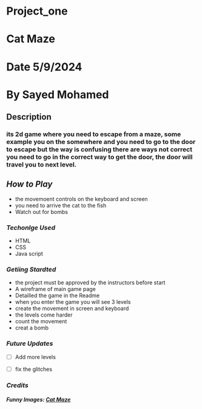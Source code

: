 # Project_one
# Cat Maze
# Date 5/9/2024
# By Sayed Mohamed

## Description

### its 2d game where you need to escape from a maze, some example you on the somewhere and you need to go to the door to escape but the way is confusing there are ways not correct you need to go in the correct way to get the door, the door will travel you to next level.


## **_How to Play_**
* the movemoent controls on the keyboard and screen
* you need to arrive the cat to the fish
* Watch out for bombs


### **_Techonlge Used_**
* HTML
* CSS
* Java script


### **_Getiing Stardted_**
* the project must be approved by the instructors before start
* A wireframe of main game page
* Detailled the game in the Readme
* when you enter the game you will see 3 levels
* create the movement in screen and keyboard
* the levels come harder
* count the movement
* creat a bomb


### **_Future Updates_**
- [ ] Add more levels
- [ ] fix the glitches



### 
### **_Credits_**
##### Funny Images: [Cat Maze]()
